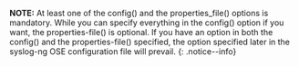 **NOTE:** At least one of the config() and the properties_file() options is
mandatory. While you can specify everything in the config() option if
you want, the properties-file() is optional. If you have an option in
both the config() and the properties-file() specified, the option
specified later in the syslog-ng OSE configuration file will prevail.
{: .notice--info}

